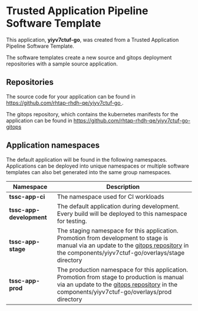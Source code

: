 # Trusted Application Pipeline Software Template

This application, **yiyv7ctuf-go**, was created from a Trusted Application Pipeline Software Template.

The software templates create a new source and gitops deployment repositories with a sample source application. 

## Repositories

The source code for your application can be found in [https://github.com/rhtap-rhdh-qe/yiyv7ctuf-go ](https://github.com/rhtap-rhdh-qe/yiyv7ctuf-go ).
 
The gitops repository, which contains the kubernetes manifests for the application can be found in 
[https://github.com/rhtap-rhdh-qe/yiyv7ctuf-go-gitops ](https://github.com/rhtap-rhdh-qe/yiyv7ctuf-go-gitops ) 

## Application namespaces 

The default application will be found in the following namespaces. Applications can be deployed into unique namespaces or multiple software templates can also bet generated into the same group namespaces.  

|  Namespace   |  Description   |  
| -------- | -------- |
| **tssc-app-ci** | The namespace used for CI workloads |
| **tssc-app-development** | The default application during development. Every build will be deployed to this namespace for testing. |
| **tssc-app-stage** | The staging namespace for this application. Promotion from development to stage is manual via an update to the [gitops repository](https://github.com/rhtap-rhdh-qe/yiyv7ctuf-go-gitops ) in the components/yiyv7ctuf-go/overlays/stage directory |
| **tssc-app-prod** | The production namespace for this application. Promotion from stage to production is manual via an update to the [gitops repository](https://github.com/rhtap-rhdh-qe/yiyv7ctuf-go-gitops ) in the components/yiyv7ctuf-go/overlays/prod directory |